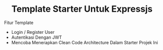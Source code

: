 <h1 style="weight: bold; text-align: center;">Template Starter Untuk Expressjs</h1>
<p>Fitur Template</p>
<ul>
  <li>Login / Register User</li>
  <li>Autentikasi Dengan JWT</li>
  <li>Mencoba Menerapkan Clean Code Architecture Dalam Starter Projek Ini</li>
</ul>
